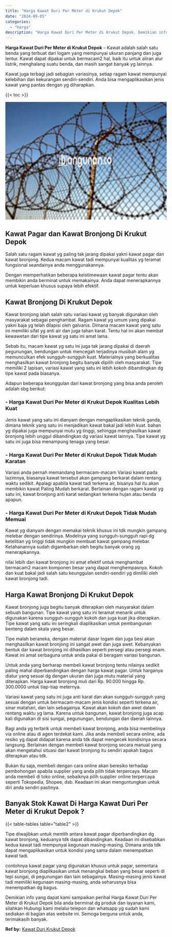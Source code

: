 ```yaml
---
title: "Harga Kawat Duri Per Meter di Krukut Depok"
date: "2024-09-05"
categories: 
  - "harga"
description: "Harga Kawat Duri Per Meter di Krukut Depok. Demikian info yang dapat kami sampaikan perihal Harga Kawat Duri Per Meter di Krukut Depok bila anda berminat dg..."
---
```


**Harga Kawat Duri Per Meter di Krukut Depok** – Kawat adalah salah satu benda yang terbuat dari logam yang mempunyai ukuran panjang dan juga lentur. Kawat dapat dipakai untuk bermacam2 hal, baik itu untuk aliran alur listrik, menghalang suatu benda, dan masih sangat banyak yg lainnya.

Kawat juga terbagi jadi sebagian variasinya, setiap ragam kawat mempunyai kelebihan dan kekurangan sendiri-sendiri. Anda bisa mengaplikasikan jenis kawat yang pantas dengan yg diharapkan.

{{< toc >}}

![Harga Kawat Duri Per Meter di Krukut Depok](/images/jual-kawat-murah51.png)

## Kawat Pagar dan Kawat Bronjong Di Krukut Depok

Salah satu ragam kawat yg paling tak jarang dipakai yakni kawat pagar dan kawat bronjong. Kedua macam kawat tadi mempunyai kualitas yg teramat fungsional seandainya anda menggunakannya.

Dengan memperhatikan beberapa keistimewaan kawat pagar tentu akan membikin anda berminat untuk memakainya. Anda dapat menerapkannya untuk keperluan khusus supaya lebih efektif.

## Kawat Bronjong Di Krukut Depok

Kawat bronjong ialah salah satu variasi kawat yg banyak digunakan oleh masyarakat sebagai penghambat. Ragam kawat yg umum yang dipakai yakni baja yg telah dilapisi oleh galvanis. Dimana macam kawat yang satu ini memiliki sifat yg anti air dan juga tahan karat. Tentu hal ini akan membat kewawetan dari tipe kawat yg satu ini amat lama.

Sebab itu, macam kawat yg satu ini juga tak jarang dipakai di daerah pegunungan, bendungan untuk mencegah terjadinya musibah alam yg memunculkan efek sungguh-sungguh kuat. Materialnya yang berkualitas menghasilkan kawat bronjong begitu banyak dipilih oleh masyarakat. Tipe memiliki 2 lapisan, variasi kawat yang satu ini lebih kokoh dibandingkan dg tipe kawat pada biasanya.

Adapun beberapa keunggulan dari kawat bronjong yang bisa anda peroleh adalah sbg berikut:

### \- Harga Kawat Duri Per Meter di Krukut Depok Kualitas Lebih Kuat

Jenis kawat yang satu ini dianyam dengan mengaplikasikan teknik ganda, dimana teknik yang satu ini menjadikan kawat bakal jadi lebih kuat. bahan yg dipakai juga mempunyai mutu yg tinggi, sehingga menghasilkan kawat bronjong lebih unggul dibandingkan dg variasi kawat lainnya. Tipe kawat yg satu ini juga bisa menampung tenaga yang besar.

### \- Harga Kawat Duri Per Meter di Krukut Depok Tidak Mudah Karatan

Variasi anda pernah memandang bermacam-macam Variasi kawat pada lazimnya, biasanya kawat tersebut akan gampang berkarat dalam rentang waktu sedikit. Apalagi apabila kawat tadi terkena air, bisanya hal itu akan membikin kawat Paling Mudah berkarat. Berlainan dengan ragam kawat yg satu ini, kawat bronjong anti karat sedangkan terkena hujan atau benda apapun.

### \- Harga Kawat Duri Per Meter di Krukut Depok Tidak Mudah Memuai

Kawat yg dianyam dengan memakai teknik khusus ini tdk mungkin gampang melebar dengan sendirinya. Modelnya yang sungguh-sungguh rapi dg ketelitian yg tinggi tidak mungkin membuat kawat gampang melebar. Ketahanannya sudah digambarkan oleh begitu banyak orang yg menerapkannya.

nilai lebih dari kawat bronjong ini amat efektif untuk menghambat bermacam2 macam komponen besar yang dapat menghempasnya. Kokoh dan kuat bakal jadi salah satu keunggulan sendiri-sendiri yg dimiliki oleh kawat bronjong tadi.

## Harga Kawat Bronjong Di Krukut Depok

Kawat bronjong juga begitu banyak diterapkan oleh masyarakat dalam sebuah bangunan. Tipe kawat yang satu ini teramat menarik untuk digunakan karena sungguh-sungguh kokoh dan juga kuat jika diterapkan. Tipe kawat yang satu ini seringkali diaplikasikan untuk pembangunan benteng dalam skala yang besar.

Tipe malah beraneka, dengan material dasar logam dan juga besi akan menghasilkan kawat bronjong ini sangat awet dan juga awet. Kebanyakan bentuk dar kawat bronjong ini dihasilkan seperti persegi atau persegi enam. Kawat ini amat serbaguna untuk anda pakai di beragam variasi bangunan.

Untuk anda yang berharap membeli kawat bronjong tentu nilainya sedikit paling mahal diperbandingkan dengan harga kawat pagar. Untuk harganya diatur yang sesuai dg dengan ukuran dan juga mutu material yang diterapkan. Harga kawat bronjong muli dari Rp. 90.000 hingga Rp. 300.0000 untuk tiap-tiap meternya.

Variasi kawat yang satu ini juga anti karat dan akan sungguh-sungguh yang sesuai dengan untuk bermacam-macam jenis kondisi seperti terkena air, sinar matahari, dan lain sebagainya. Kawat akan kokoh dan awet dalam rentang waktu yg lama. Karena untuk bangunan, kawat bronjong juga acap kali digunakan di sisi sungai, pegunungan, bendungan dan daerah lainnya.

Bagi anda yg tertarik untuk membeli kawat bronjong, anda bisa membelinya via online atau di agen terdekat kami. Jika anda membeli secara online, ada resiko yg dapat didapat karena anda tdk dapat mengecek kondisinya secara langsung. Berlainan dengan membeli kawat bronjong secara manual yang akan mengetahui situasi dari kawat bronjong itu sendiri apakah bagus diterapkan atau tdk.

Bukan itu saja, membeli dengan cara online akan beresiko terhadap pembohongan apabila supplier yang anda pilih tidak terpercaya. Macam anda membeli di toko online, sebaiknya pilih supplier online terpercaya seperti Tokopedia, Shopee, dsb. Keadaan ini akan menguntungkan untuk diri anda sendiri pastinya.

## Banyak Stok Kawat Di Harga Kawat Duri Per Meter di Krukut Depok ?

{{< table-tables table="table2" >}}

Tipe diwajibkan untuk memlih antara kawat pagar diperbandingkan dg kawat bronjong, keduanya tdk dapat dibandingkan. Keadaan ini disebabkan kedua kawat tadi mempunyai kegunaan masing-masing. Dimana anda tdk dapat mengaplikasikan untuk kondisi yang sama dalam menempatkan kawat tadi.

contohnya kawat pagar yang digunakan khusus untuk pagar, sementara kawat bronjong diaplikasikan untuk menangkal beban yang besar seperti di tepi sungai, di pegunungan dan lain sebagainya. Masing-masing jenis kawat tadi memiliki kegunaan masing-masing, anda seharusnya bisa menempatkan dg bagus.

Demikian info yang dapat kami sampaikan perihal Harga Kawat Duri Per Meter di Krukut Depok bila anda berminat dg produk dan layanan kami, silahkan Hubungi kami melalui telepon dan whatsapp yg sudah kami sediakan di bagian atas website ini. Semoga berguna untuk anda, terimakasih banyak.

**Ref by:** [Kawat Duri Krukut Depok](https://id.wikipedia.org/wiki/Kawat)
